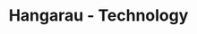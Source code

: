 ---
layout: content
data: technology
title: Hangarau  - Technology
isHome: true
link: https://figure.nz/search/?query=m%C4%81ori%20technology&ref=mfnz
---